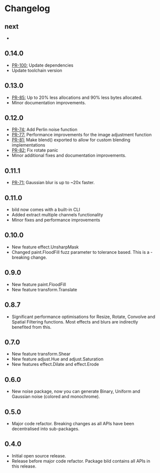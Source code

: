 # Changelog

## next
- 

## 0.14.0
- [PR-100:](https://github.com/anthonynsimon/bild/pull/101) Update dependencies
- Update toolchain version

## 0.13.0
- [PR-85:](https://github.com/anthonynsimon/bild/pull/85) Up to 20% less allocations and 90% less bytes allocated.
- Minor documentation improvements.

## 0.12.0
- [PR-74:](https://github.com/anthonynsimon/bild/pull/74) Add Perlin noise function
- [PR-77:](https://github.com/anthonynsimon/bild/pull/77) Performance improvements for the image adjustment function
- [PR-81:](https://github.com/anthonynsimon/bild/pull/81) Make blend() exported to allow for custom blending implementations
- [PR-82:](https://github.com/anthonynsimon/bild/pull/82) Fix rotate panic
- Minor additional fixes and documentation improvements.

## 0.11.1
- [PR-71:](https://github.com/anthonynsimon/bild/pull/71) Gaussian blur is up to ~20x faster.

## 0.11.0
- bild now comes with a built-in CLI
- Added extract multiple channels functionality
- Minor fixes and performance improvements

## 0.10.0
- New feature effect.UnsharpMask
- Changed paint.FloodFill fuzz parameter to tolerance based. This is a - breaking change.


## 0.9.0
- New feature paint.FloodFill
- New feature transform.Translate

## 0.8.7
- Significant performance optimisations for Resize, Rotate, Convolve and Spatial Filtering functions. Most effects and blurs are indirectly benefited from this.

## 0.7.0
- New feature transform.Shear
- New feature adjust.Hue and adjust.Saturation
- New features effect.Dilate and effect.Erode

## 0.6.0
- New noise package, now you can generate Binary, Uniform and Gaussian noise (colored and monochrome).

## 0.5.0
- Major code refactor. Breaking changes as all APIs have been decentralised into sub-packages.

## 0.4.0
- Initial open source release.
- Release before major code refactor. Package bild contains all APIs in this release.
